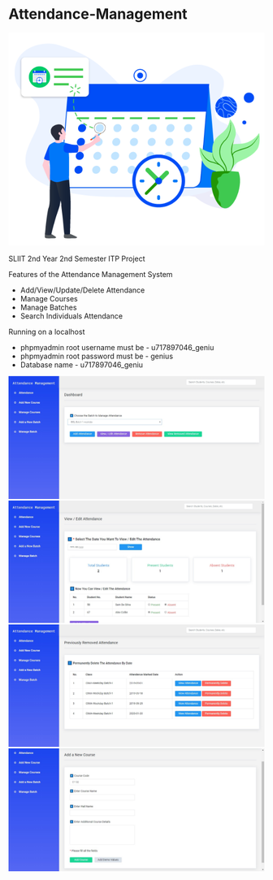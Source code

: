 # Attendance-Management
![Intro of Attendance System](https://raw.githubusercontent.com/Fasliya/Attendance-Management/master/screenshots/4.png)
 
 SLIIT 2nd Year 2nd Semester ITP  Project
 
 Features of the Attendance Management System
 - Add/View/Update/Delete Attendance
 - Manage Courses
 - Manage Batches
 - Search Individuals Attendance
 
 Running on a localhost
 - phpmyadmin root username must be - u717897046_geniu
 - phpmyadmin root password must be - genius
 - Database name - u717897046_geniu
  
![Screenshot of Attendance System](https://raw.githubusercontent.com/Fasliya/Attendance-Management/master/screenshots/1.jpg)
![Screenshot of Attendance System](https://raw.githubusercontent.com/Fasliya/Attendance-Management/master/screenshots/2.jpg)
![Screenshot of Attendance System](https://raw.githubusercontent.com/Fasliya/Attendance-Management/master/screenshots/3.jpg)
![Screenshot of Attendance System](https://raw.githubusercontent.com/Fasliya/Attendance-Management/master/screenshots/5.jpg)
